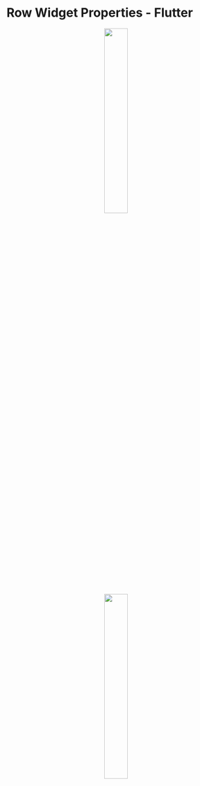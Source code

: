 # Row Widget Properties - Flutter

<p align="center" width="100%">
    <img width="33%" src="https://user-images.githubusercontent.com/59369881/187075741-15fb3642-8d2f-458d-a715-32c2f42814e2.png">
</p>

<p align="center" width="100%">
    <img width="33%" src="https://user-images.githubusercontent.com/59369881/187075574-50bc56b8-1efc-439b-beed-09d276604325.png">
</p>
